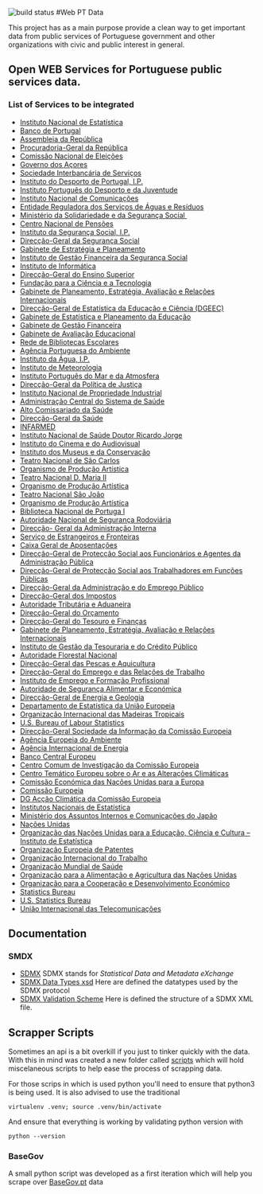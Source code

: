 ![build status](https://travis-ci.org/Balhau/ereader.svg?branch=master)
#Web PT Data

This project has as a main purpose provide a clean way to get important data from public services of Portuguese government
and other organizations with civic and public interest in general.


## Open WEB Services for Portuguese public services data.


### List of Services to be integrated

* [Instituto Nacional de Estatística](http://www.ine.pt/)
* [Banco de Portugal](http://www.bportugal.pt/)
* [Assembleia da República](http://www.parlamento.pt/Paginas/default.aspx)
* [Procuradoria-Geral da República](http://www.pgr.pt/)
* [Comissão Nacional de Eleições](http://www.cne.pt/)
* [Governo dos Açores](http://www.azores.gov.pt/Portal/pt/principal/homepage.htm)
* [Sociedade Interbancária de Serviços](http://www.sibs.pt/pt/)
* [Instituto do Desporto de Portugal, I.P.](http://www.idesporto.pt/)
* [Instituto Português do Desporto e da Juventude](http://www.idesporto.pt/)
* [Instituto&nbsp;Nacional de Comunicações](http://www.anacom.pt/)
* [Entidade Reguladora dos Serviços de Águas e Resíduos ](http://www.ersar.pt/)
* [Ministério da Solidariedade e da Segurança Social&nbsp;](http://www.portugal.gov.pt/pt/os-ministerios/ministerio-da-solidariedade-e-seguranca-social.aspx)
* [Centro Nacional de Pensões](http://www.mtss.gov.pt/contactos.asp?contem3=1&sigla=CNP&ordenar=codigo&pesq=1)
* [Instituto da Segurança Social, I.P.](http://www4.seg-social.pt/iss-ip-instituto-da-seguranca-social-ip)
* [Direcção-Geral da Segurança Social](http://www4.seg-social.pt/dgss-direccao-geral-da-seguranca-social)
* [Gabinete de Estratégia e Planeamento](http://www.gep.mtss.gov.pt/)
* [Instituto de Gestão Financeira da Segurança Social](http://www4.seg-social.pt/igfss-ip-instituto-de-gestao-financeira-da-seguranca-social-ip)
* [Instituto de Informática](http://www.inst-informatica.pt/)
* [Direcção-Geral do Ensino Superior ](http://www.dges.mctes.pt/)
* [Fundação para a Ciência e a Tecnologia](http://www.fct.pt/)
* [Gabinete de Planeamento, Estratégia, Avaliação e Relações Internacionais](http://www.gpeari.mctes.pt/)
* [<u>Direcção-Geral de Estatística da Educação e Ciência (DGEEC) </u>](http://www.dgeec.mec.pt/np4/home)
* [Gabinete de Estatística e Planeamento da Educação](http://www.gepe.min-edu.pt/)
* [Gabinete de Gestão Financeira ](http://www.ggf.min-edu.pt/)
* [Gabinete&nbsp;de Avaliação Educacional ](http://www.gave.min-edu.pt/)
* [Rede de Bibliotecas&nbsp;Escolares](http://rbe.min-edu.pt/)
* [Agência Portuguesa do Ambiente](http://www.apambiente.pt/)
* [Instituto da Água, I.P.](http://www.inag.pt/)
* [Instituto de Meteorologia ](http://www.meteo.pt/)
* [Instituto Português do Mar e da Atmosfera](http://www.ipma.pt/)
* [Direcção-Geral da Política de Justiça](http://www.dgpj.mj.pt/)
* [Instituto Nacional de Propriedade Industrial ](http://www.marcasepatentes.pt/)
* [Administração Central do Sistema de Saúde](http://www.acss.min-saude.pt/)
* [Alto Comissariado da&nbsp;Saúde](http://www.acs.min-saude.pt/)
* [Direcção-Geral da Saúde](http://www.dgs.pt/)
* [INFARMED](http://www.infarmed.pt/)
* [Instituto Nacional de Saúde Doutor Ricardo Jorge](http://www.insa.pt/)
* [Instituto do Cinema e do Audiovisual](http://www.ica-ip.pt/)
* [Instituto dos Museus e da Conservação](http://www.ipmuseus.pt/)
* [Teatro Nacional de São Carlos ](http://www.saocarlos.pt/)
* [Organismo de Produção Artística](http://www.saocarlos.pt/opart)
* [Teatro Nacional D. Maria II ](http://www.teatro-dmaria.pt/)
* [Organismo de Produção Artística](http://www.saocarlos.pt/opart)
* [Teatro Nacional São João](http://www.tnsj.pt/)
* [Organismo de Produção Artística](http://www.saocarlos.pt/opart)
* [Biblioteca Nacional de Portuga l](http://www.bnportugal.pt/)
* [Autoridade Nacional de Segurança Rodoviária](http://www.ansr.pt/)
* [Direcção- Geral da Administração Interna](http://www.dgai.mai.gov.pt/)
* [Serviço de Estrangeiros e Fronteiras](http://www.sef.pt/)
* [Caixa Geral de Aposentações](http://www.cga.pt/)
* [Direcção-Geral de Protecção Social aos Funcionários e Agentes da Administração Pública](http://www.adse.pt/)
* [Direcção-Geral de Protecção Social aos Trabalhadores em Funções Públicas](http://www.adse.pt/)
* [Direcção-Geral da Administração e do Emprego Público](http://www.dgap.gov.pt/)
* [Direcção-Geral dos Impostos](http://www.portaldasfinancas.gov.pt/)
* [Autoridade Tributária e Aduaneira](http://www.portaldasfinancas.gov.pt/at/html/index.html)
* [Direcção-Geral do Orçamento](http://www.dgo.pt/)
* [Direcção-Geral do Tesouro e Finanças](http://www.dgtf.pt/)
* [Gabinete de Planeamento, Estratégia, Avaliação e Relações Internacionais ](http://www.gpeari.mctes.pt/)
* [Instituto de Gestão da Tesouraria e do Crédito Público](http://www.igcp.pt/)
* [Autoridade Florestal Nacional ](http://www.afn.min-agricultura.pt/)
* [Direcção-Geral das Pescas e Aquicultura](http://www.dgpa.min-agricultura.pt/)
* [Direcção-Geral do Emprego e das Relações de Trabalho](http://www.dgert.mtss.gov.pt/)
* [Instituto de Emprego e Formação Profissional](http://www.iefp.pt/)
* [Autoridade de&nbsp;Segurança Alimentar e Económica ](http://www.asae.pt/)
* [Direcção-Geral de Energia e Geologia](http://www.dgeg.pt/)
* [Departamento de Estatística da União Europeia](http://epp.eurostat.ec.europa.eu/portal/page/portal/statistics/themes)
* [Organização Internacional das Madeiras Tropicais](http://www.itto.int/)
* [U.S. Bureau of Labour Statistics](http://www.bls.gov/)
* [Direcção-Geral Sociedade da Informação da Comissão Europeia](http://ec.europa.eu/dgs/information_society/index_en.htm)
* [Agência Europeia do Ambiente](http://www.eea.europa.eu/pt)
* [Agência Internacional de Energia](http://www.iea.org/)
* [Banco Central Europeu](http://www.ecb.int/home/html/lingua.pt.html)
* [Centro Comum de Investigação da Comissão Europeia](http://ec.europa.eu/dgs/jrc/index.cfm)
* [Centro Temático Europeu sobre o Ar e as Alterações Climáticas](http://www.eea.europa.eu/pt/themes/climate/eea-activities)
* [Comissão Económica das Nações Unidas para a Europa](http://www.unece.org/)
* [Comissão Europeia](http://ec.europa.eu/)
* [DG Acção Climática da Comissão Europeia](http://europa.eu/whoiswho/public/index.cfm?fuseaction=idea.hierarchy&nodeID=16200&lang=pt)
* [Institutos Nacionais de Estatística](http://www.ine.pt/)
* [Ministério dos Assuntos Internos e Comunicações do Japão](http://www.soumu.go.jp/english/)
* [Nações Unidas](http://www.un.org/)
* [Organização das Nações Unidas para a Educação, Ciência e Cultura – Instituto de Estatística](http://www.unesco.org/new/en/unesco/)
* [Organização Europeia de Patentes](http://www.epo.org/)
* [Organização Internacional do Trabalho](http://www.oit.org/)
* [Organização Mundial de Saúde](http://www.who.int/en/)
* [Organização para a Alimentação e Agricultura das Nações Unidas](https://www.fao.org/home/en/)
* [Organização para a Cooperação e Desenvolvimento Económico](http://www.oecd.org/)
* [Statistics Bureau](http://www.stat.go.jp/)
* [U.S. Statistics Bureau](http://www.census.gov/)
* [União Internacional das Telecomunicações](http://www.itu.int/en/Pages/default.aspx)

## Documentation

### SMDX
* [SDMX](http://sdmx.org/)
	SDMX stands for *Statistical Data and Metadata eXchange*    
* [SDMX Data Types xsd](http://www.sdmx.org/docs/2_0/SDMXGenericData.xsd)
	Here are defined the datatypes used by the SDMX protocol
* [SDMX Validation Scheme](http://sdmx.org/docs/1_0/SDMXMessage.xsd)
	Here is defined the structure of a SDMX XML file.


## Scrapper Scripts

Sometimes an api is a bit overkill if you just to tinker quickly with the data. With this in mind was created a new folder called [scripts](scripts) which will hold miscelaneous scripts to help ease the process of scrapping data. 

For those scrips in which is used python you'll need to ensure that python3 is being used. It is also advised to use the traditional

```shell
virtualenv .venv; source .venv/bin/activate
```

And ensure that everything is working by validating python version with
```shell
python --version
```

### BaseGov 

A small python script was developed as a first iteration which will help you scrape over [BaseGov.pt](http://www.base.gov.pt) data

